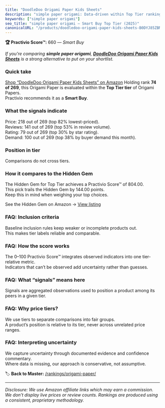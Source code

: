 ```yaml
---
title: "DoodleDoo Origami Paper Kids Sheets"
description: "simple paper origami: Data-driven within Top Tier ranking using the Practivio Score™. Positioned by quality, value, demand, findability, momentum."
keywords: ["simple paper origami"]
seo_title: "simple paper origami — Smart Buy Top Tier (2025)"
canonicalURL: "/products/doodledoo-origami-paper-kids-sheets-B0DYJ85ZBM/"
---
```


**🏆 Practivio Score™:** 660 — _Smart Buy_


*If you're comparing **simple paper origami**, **[DoodleDoo Origami Paper Kids Sheets](https://www.amazon.com/dp/B0DYJ85ZBM?tag=practivio-20)** is a strong alternative to put on your shortlist.*
### Quick take
[Shop “DoodleDoo Origami Paper Kids Sheets” on Amazon](https://www.amazon.com/dp/B0DYJ85ZBM?tag=practivio-20)
Holding rank **74 of 269**, this Origami Paper is evaluated within the **Top Tier tier** of Origami Papers.  
Practivio recommends it as a **Smart Buy**.

### What the signals indicate
Price: 218 out of 269 (top 82% lowest-priced).  
Reviews: 141 out of 269 (top 53% in review volume).  
Rating: 79 out of 269 (top 30% by star rating).  
Demand: 100 out of 269 (top 38% by buyer demand this month).

### Position in tier
Comparisons do not cross tiers.

### How it compares to the Hidden Gem
The Hidden Gem for Top Tier achieves a Practivio Score™ of 804.00.  
This pick trails the Hidden Gem by 144.00 points.  
Keep this in mind when weighing your top choices.  

See the Hidden Gem on Amazon → [View listing](https://www.amazon.com/dp/B0774HD15D?tag=practivio-20)

### FAQ: Inclusion criteria
Baseline inclusion rules keep weaker or incomplete products out.  
This makes tier labels reliable and comparable.

### FAQ: How the score works
The 0–100 Practivio Score™ integrates observed indicators into one tier-relative metric.  
Indicators that can’t be observed add uncertainty rather than guesses.

### FAQ: What “signals” means here
Signals are aggregated observations used to position a product among its peers in a given tier.

### FAQ: Why price tiers?
We use tiers to separate comparisons into fair groups.  
A product’s position is relative to its tier, never across unrelated price ranges.

### FAQ: Interpreting uncertainty
We capture uncertainty through documented evidence and confidence commentary.  
Where data is missing, our approach is conservative, not assumptive.


🏷️ **Back to Master:** [/rankings/origami-paper/](/rankings/origami-paper/)

---
_Disclosure: We use Amazon affiliate links which may earn a commission. We don’t display live prices or review counts. Rankings are produced using a consistent, proprietary methodology._
